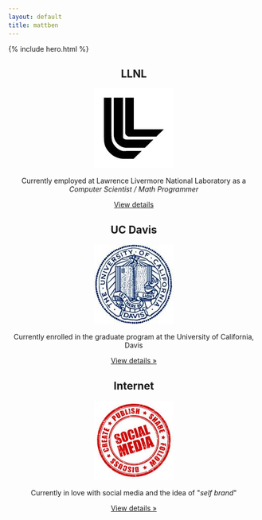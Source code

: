 ```yaml
---
layout: default
title: mattben
---
```


<style type="text/css">
  div.hero-unit {
    position: relative;
    z-index: 1;
  }
  div.hero-unit div.hero-bg {
    position: absolute;
    z-index: -1;
    top: 0;
    bottom: 0;
    left: 0;
    right: 0;
    opacity: .15;
    background: url(media/images/cam.jpg) center center no-repeat;
    width: 100%;
    height: 100%;
  }
</style>

{% include hero.html %}
<div class="span16">
  <div class="span4">
    <center>
      <h2>LLNL</h2>
      <img src="media/images/llnl.jpg" class="thumbnail" />
      <p>Currently employed at Lawrence Livermore National Laboratory as a <i>Computer Scientist / Math Programmer</i></p>
      <p><a class="btn" href="llnl.html">View details</a></p>
    </center>
  </div>

  <div class="span4">
    <center>
      <h2>UC Davis</h2>
      <img src="media/images/davis.jpg" class="thumbnail" />
      <p>Currently enrolled in the graduate program at the University of California, Davis </p>
      <p><a class="btn" href="davis.html">View details &raquo;</a></p>
    </center>
  </div>

  <div class="span4">
    <center>
      <h2>Internet</h2>
      <img src="media/images/social.jpg" class="thumbnail" />
      <p>Currently in love with social media and the idea of "<i>self brand</i>"</p>
      <p><a class="btn" href="social.html">View details &raquo;</a></p>
    </center>
  </div>
</div>
